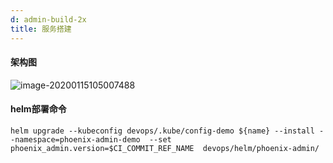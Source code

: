 ```yaml
---
d: admin-build-2x
title: 服务搭建
---
```


#### 架构图

![image-20200115105007488](assets/phoenix2.x/phoenix-admin/image-20200115105007488.png)



#### helm部署命令

```
helm upgrade --kubeconfig devops/.kube/config-demo ${name} --install --namespace=phoenix-admin-demo  --set phoenix_admin.version=$CI_COMMIT_REF_NAME  devops/helm/phoenix-admin/
```